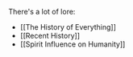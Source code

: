 There's a lot of lore:
* [[The History of Everything]]
* [[Recent History]]
* [[Spirit Influence on Humanity]]